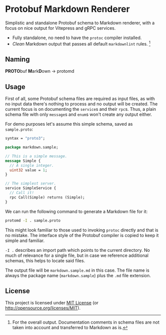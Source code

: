 # Protobuf Markdown Renderer

Simplistic and standalone Protobuf schema to Markdown renderer, with a focus on nice output for Vitepress and gRPC services.

- Fully standalone, no need to have the `protoc` compiler installed.
- _Clean_ Markdown output that passes all default `markdownlint` rules. [^1]

[^1]: For the overall output. Documentation comments in schema files are not taken into account and transferred to Markdown as is.

## Naming

**PROTO**buf **M**ark**D**own → protomd

## Usage

First of all, some Protobuf schema files are required as input files, as with no input data there's nothing to process and no output will be created. The current focus is on documenting the `service`s and their `rpc`s. Thus, a plain schema file with only `message`s and `enum`s won't create any output either.

For demo purposes let's assume this simple schema, saved as `sample.proto`:

```proto
syntax = "proto3";

package markdown.sample;

// This is a simple message.
message Simple {
  // A single integer.
  uint32 value = 1;
}

// The simplest server.
service SimpleService {
  // Call it!
  rpc Call(Simple) returns (Simple);
}
```

We can run the following command to generate a Markdown file for it:

```sh
protomd -I . sample.proto
```

This might look familiar to those used to invoking `protoc` directly and that is no mistake. The interface style of the Protobuf compiler is copied to keep it simple and familiar.

`-I .` describes an import path which points to the current directory. No much of relevance for a single file, but in case we reference additional schemas, this helps to locate said files.

The output file will be `markdown.sample.md` in this case. The file name is always the package name (`markdown.sample`) plus the `.md` file extension.

## License

This project is licensed under [MIT License](LICENSE.md) (or <http://opensource.org/licenses/MIT>).
